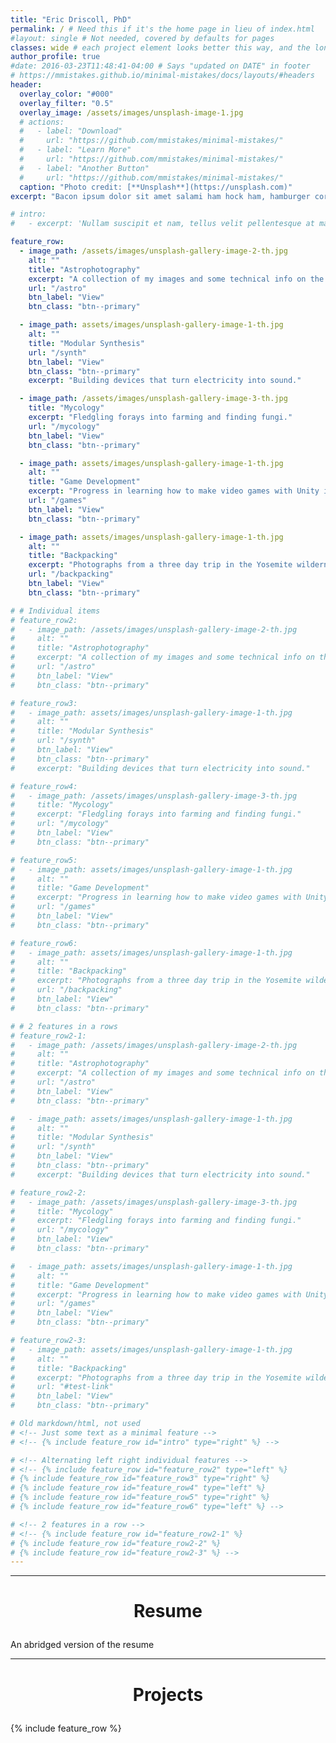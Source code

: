 ```yaml
---
title: "Eric Driscoll, PhD"
permalink: / # Need this if it's the home page in lieu of index.html
#layout: single # Not needed, covered by defaults for pages
classes: wide # each project element looks better this way, and the long work "astrophotography" is less likely to be truncated
author_profile: true
#date: 2016-03-23T11:48:41-04:00 # Says "updated on DATE" in footer
# https://mmistakes.github.io/minimal-mistakes/docs/layouts/#headers
header:
  overlay_color: "#000"
  overlay_filter: "0.5"
  overlay_image: /assets/images/unsplash-image-1.jpg
  # actions:
  #   - label: "Download"
  #     url: "https://github.com/mmistakes/minimal-mistakes/"
  #   - label: "Learn More"
  #     url: "https://github.com/mmistakes/minimal-mistakes/"
  #   - label: "Another Button"
  #     url: "https://github.com/mmistakes/minimal-mistakes/"
  caption: "Photo credit: [**Unsplash**](https://unsplash.com)"
excerpt: "Bacon ipsum dolor sit amet salami ham hock ham, hamburger corned beef short ribs kielbasa biltong t-bone drumstick tri-tip tail sirloin pork chop. What's with all this meat, eh?"

# intro: 
#   - excerpt: 'Nullam suscipit et nam, tellus velit pellentesque at malesuada, enim eaque. Quis nulla, netus tempor in diam gravida tincidunt, *proin faucibus* voluptate felis id sollicitudin. Centered with `type="center"`'

feature_row:
  - image_path: /assets/images/unsplash-gallery-image-2-th.jpg
    alt: ""
    title: "Astrophotography"
    excerpt: "A collection of my images and some technical info on the process."
    url: "/astro"
    btn_label: "View"
    btn_class: "btn--primary"

  - image_path: assets/images/unsplash-gallery-image-1-th.jpg
    alt: ""
    title: "Modular Synthesis"
    url: "/synth"
    btn_label: "View"
    btn_class: "btn--primary"
    excerpt: "Building devices that turn electricity into sound."

  - image_path: /assets/images/unsplash-gallery-image-3-th.jpg
    title: "Mycology"
    excerpt: "Fledgling forays into farming and finding fungi."
    url: "/mycology"
    btn_label: "View"
    btn_class: "btn--primary"

  - image_path: assets/images/unsplash-gallery-image-1-th.jpg
    alt: ""
    title: "Game Development"
    excerpt: "Progress in learning how to make video games with Unity in C#."
    url: "/games"
    btn_label: "View"
    btn_class: "btn--primary"

  - image_path: assets/images/unsplash-gallery-image-1-th.jpg
    alt: ""
    title: "Backpacking"
    excerpt: "Photographs from a three day trip in the Yosemite wilderness area."
    url: "/backpacking"
    btn_label: "View"
    btn_class: "btn--primary"

# # Individual items
# feature_row2:
#   - image_path: /assets/images/unsplash-gallery-image-2-th.jpg
#     alt: ""
#     title: "Astrophotography"
#     excerpt: "A collection of my images and some technical info on the process."
#     url: "/astro"
#     btn_label: "View"
#     btn_class: "btn--primary"

# feature_row3:
#   - image_path: assets/images/unsplash-gallery-image-1-th.jpg
#     alt: ""
#     title: "Modular Synthesis"
#     url: "/synth"
#     btn_label: "View"
#     btn_class: "btn--primary"
#     excerpt: "Building devices that turn electricity into sound."

# feature_row4:
#   - image_path: /assets/images/unsplash-gallery-image-3-th.jpg
#     title: "Mycology"
#     excerpt: "Fledgling forays into farming and finding fungi."
#     url: "/mycology"
#     btn_label: "View"
#     btn_class: "btn--primary"

# feature_row5:
#   - image_path: assets/images/unsplash-gallery-image-1-th.jpg
#     alt: ""
#     title: "Game Development"
#     excerpt: "Progress in learning how to make video games with Unity in C#."
#     url: "/games"
#     btn_label: "View"
#     btn_class: "btn--primary"

# feature_row6:
#   - image_path: assets/images/unsplash-gallery-image-1-th.jpg
#     alt: ""
#     title: "Backpacking"
#     excerpt: "Photographs from a three day trip in the Yosemite wilderness area."
#     url: "/backpacking"
#     btn_label: "View"
#     btn_class: "btn--primary"

# # 2 features in a rows
# feature_row2-1:
#   - image_path: /assets/images/unsplash-gallery-image-2-th.jpg
#     alt: ""
#     title: "Astrophotography"
#     excerpt: "A collection of my images and some technical info on the process."
#     url: "/astro"
#     btn_label: "View"
#     btn_class: "btn--primary"

#   - image_path: assets/images/unsplash-gallery-image-1-th.jpg
#     alt: ""
#     title: "Modular Synthesis"
#     url: "/synth"
#     btn_label: "View"
#     btn_class: "btn--primary"
#     excerpt: "Building devices that turn electricity into sound."

# feature_row2-2:
#   - image_path: /assets/images/unsplash-gallery-image-3-th.jpg
#     title: "Mycology"
#     excerpt: "Fledgling forays into farming and finding fungi."
#     url: "/mycology"
#     btn_label: "View"
#     btn_class: "btn--primary"

#   - image_path: assets/images/unsplash-gallery-image-1-th.jpg
#     alt: ""
#     title: "Game Development"
#     excerpt: "Progress in learning how to make video games with Unity in C#."
#     url: "/games"
#     btn_label: "View"
#     btn_class: "btn--primary"

# feature_row2-3:
#   - image_path: assets/images/unsplash-gallery-image-1-th.jpg
#     alt: ""
#     title: "Backpacking"
#     excerpt: "Photographs from a three day trip in the Yosemite wilderness area."
#     url: "#test-link"
#     btn_label: "View"
#     btn_class: "btn--primary"

# Old markdown/html, not used
# <!-- Just some text as a minimal feature -->
# <!-- {% include feature_row id="intro" type="right" %} -->

# <!-- Alternating left right individual features -->
# <!-- {% include feature_row id="feature_row2" type="left" %}
# {% include feature_row id="feature_row3" type="right" %}
# {% include feature_row id="feature_row4" type="left" %}
# {% include feature_row id="feature_row5" type="right" %}
# {% include feature_row id="feature_row6" type="left" %} -->

# <!-- 2 features in a row -->
# <!-- {% include feature_row id="feature_row2-1" %}
# {% include feature_row id="feature_row2-2" %}
# {% include feature_row id="feature_row2-3" %} -->
---
```

<hr>

<h1><p style="text-align:center">Resume</p></h1>
An abridged version of the resume
<hr>

<h1><p style="text-align:center">Projects</p></h1>
<!-- All features in one row -->
{% include feature_row %}

